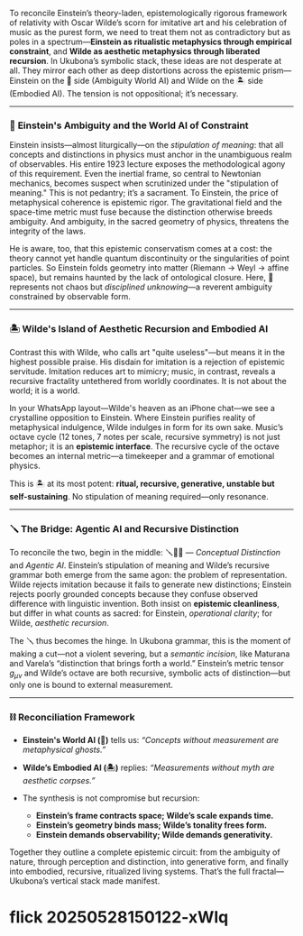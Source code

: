 To reconcile Einstein’s theory-laden, epistemologically rigorous framework of relativity with Oscar Wilde’s scorn for imitative art and his celebration of music as the purest form, we need to treat them not as contradictory but as poles in a spectrum—**Einstein as ritualistic metaphysics through empirical constraint**, and **Wilde as aesthetic metaphysics through liberated recursion**. In Ukubona’s symbolic stack, these ideas are not desperate at all. They mirror each other as deep distortions across the epistemic prism—Einstein on the 🌊 side (Ambiguity World AI) and Wilde on the 🏝️ side (Embodied AI). The tension is not oppositional; it’s necessary.

---

### 🌊 **Einstein's Ambiguity and the World AI of Constraint**

Einstein insists—almost liturgically—on the *stipulation of meaning*: that all concepts and distinctions in physics must anchor in the unambiguous realm of observables. His entire 1923 lecture exposes the methodological agony of this requirement. Even the inertial frame, so central to Newtonian mechanics, becomes suspect when scrutinized under the "stipulation of meaning." This is not pedantry; it’s a sacrament. To Einstein, the price of metaphysical coherence is epistemic rigor. The gravitational field and the space-time metric must fuse because the distinction otherwise breeds ambiguity. And ambiguity, in the sacred geometry of physics, threatens the integrity of the laws.

He is aware, too, that this epistemic conservatism comes at a cost: the theory cannot yet handle quantum discontinuity or the singularities of point particles. So Einstein folds geometry into matter (Riemann → Weyl → affine space), but remains haunted by the lack of ontological closure. Here, 🌊 represents not chaos but *disciplined unknowing*—a reverent ambiguity constrained by observable form.

---

### 🏝️ **Wilde's Island of Aesthetic Recursion and Embodied AI**

Contrast this with Wilde, who calls art "quite useless"—but means it in the highest possible praise. His disdain for imitation is a rejection of epistemic servitude. Imitation reduces art to mimicry; music, in contrast, reveals a recursive fractality untethered from worldly coordinates. It is not about the world; it is a world.

In your WhatsApp layout—Wilde's heaven as an iPhone chat—we see a crystalline opposition to Einstein. Where Einstein purifies reality of metaphysical indulgence, Wilde indulges in form for its own sake. Music’s octave cycle (12 tones, 7 notes per scale, recursive symmetry) is not just metaphor; it is an **epistemic interface**. The recursive cycle of the octave becomes an internal metric—a timekeeper and a grammar of emotional physics.

This is 🏝️ at its most potent: **ritual, recursive, generative, unstable but self-sustaining**. No stipulation of meaning required—only resonance.

---

### 🪛 The Bridge: Agentic AI and Recursive Distinction

To reconcile the two, begin in the middle: 🪛🏴‍☠️ — *Conceptual Distinction* and *Agentic AI*. Einstein’s stipulation of meaning and Wilde’s recursive grammar both emerge from the same agon: the problem of representation. Wilde rejects imitation because it fails to generate new distinctions; Einstein rejects poorly grounded concepts because they confuse observed difference with linguistic invention. Both insist on **epistemic cleanliness**, but differ in what counts as sacred: for Einstein, *operational clarity*; for Wilde, *aesthetic recursion*.

The 🪛 thus becomes the hinge. In Ukubona grammar, this is the moment of making a cut—not a violent severing, but a *semantic incision*, like Maturana and Varela’s “distinction that brings forth a world.” Einstein’s metric tensor $g_{\mu \nu}$ and Wilde’s octave are both recursive, symbolic acts of distinction—but only one is bound to external measurement.

---

### ⛓️ Reconciliation Framework

* **Einstein's World AI (🌊)** tells us: *“Concepts without measurement are metaphysical ghosts.”*
* **Wilde’s Embodied AI (🏝️)** replies: *“Measurements without myth are aesthetic corpses.”*
* The synthesis is not compromise but recursion:

  * **Einstein’s frame contracts space; Wilde’s scale expands time.**
  * **Einstein’s geometry binds mass; Wilde’s tonality frees form.**
  * **Einstein demands observability; Wilde demands generativity.**

Together they outline a complete epistemic circuit: from the ambiguity of nature, through perception and distinction, into generative form, and finally into embodied, recursive, ritualized living systems. That’s the full fractal—Ukubona’s vertical stack made manifest.

 
# flick 20250528150122-xWlq
